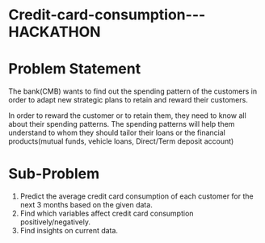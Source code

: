 # Credit-card-consumption---HACKATHON

# Problem Statement

 The bank(CMB) wants to find out the spending pattern of the customers in order to adapt new strategic plans to retain and reward their customers.

In order to reward the customer or to retain them, they need to know all about their spending patterns. The spending patterns will help them understand to whom they should tailor their loans or the financial products(mutual funds, vehicle loans, Direct/Term deposit account)


# Sub-Problem
1) Predict the average credit card consumption of each customer for the next 3 months based on the given data.
2) Find which variables affect credit card consumption positively/negatively.
3) Find insights on current data.

